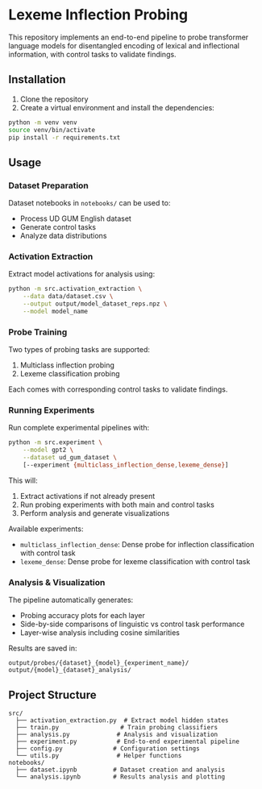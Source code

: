 # Lexeme Inflection Probing

This repository implements an end-to-end pipeline to probe transformer language models for
disentangled encoding of lexical and inflectional information, with control tasks to validate findings.

## Installation

1. Clone the repository
2. Create a virtual environment and install the dependencies:

```bash
python -m venv venv
source venv/bin/activate
pip install -r requirements.txt
```

## Usage

### Dataset Preparation

Dataset notebooks in `notebooks/` can be used to:

- Process UD GUM English dataset
- Generate control tasks
- Analyze data distributions

### Activation Extraction

Extract model activations for analysis using:

```bash
python -m src.activation_extraction \
    --data data/dataset.csv \
    --output output/model_dataset_reps.npz \
    --model model_name
```

### Probe Training

Two types of probing tasks are supported:

1. Multiclass inflection probing
2. Lexeme classification probing

Each comes with corresponding control tasks to validate findings.

### Running Experiments

Run complete experimental pipelines with:

```bash
python -m src.experiment \
    --model gpt2 \
    --dataset ud_gum_dataset \
    [--experiment {multiclass_inflection_dense,lexeme_dense}]
```

This will:

1. Extract activations if not already present
2. Run probing experiments with both main and control tasks
3. Perform analysis and generate visualizations

Available experiments:

- `multiclass_inflection_dense`: Dense probe for inflection classification with control task
- `lexeme_dense`: Dense probe for lexeme classification with control task

### Analysis & Visualization

The pipeline automatically generates:

- Probing accuracy plots for each layer
- Side-by-side comparisons of linguistic vs control task performance
- Layer-wise analysis including cosine similarities

Results are saved in:

```
output/probes/{dataset}_{model}_{experiment_name}/
output/{model}_{dataset}_analysis/
```

## Project Structure

```
src/
  ├── activation_extraction.py  # Extract model hidden states
  ├── train.py                 # Train probing classifiers
  ├── analysis.py             # Analysis and visualization
  ├── experiment.py           # End-to-end experimental pipeline
  ├── config.py              # Configuration settings
  └── utils.py                # Helper functions
notebooks/
  ├── dataset.ipynb          # Dataset creation and analysis
  └── analysis.ipynb         # Results analysis and plotting
```
